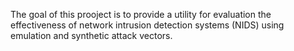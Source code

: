 The goal of this prooject is to provide a utility for evaluation the effectiveness of network intrusion detection systems (NIDS) using emulation and synthetic attack vectors.